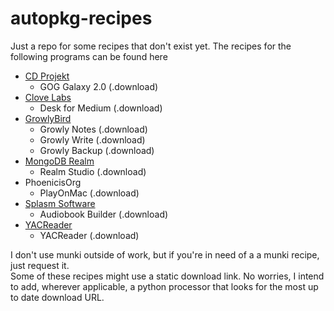 # autopkg-recipes
Just a repo for some recipes that don't exist yet. The recipes for the following programs can be found here
- [CD Projekt](https://www.cdprojekt.com/en/)
  - GOG Galaxy 2.0 (.download)
- [Clove Labs](https://github.com/clovelabs)
  - Desk for Medium (.download)
- [GrowlyBird](https://growlybird.com/products/)
  - Growly Notes (.download)
  - Growly Write (.download)
  - Growly Backup (.download)
- [MongoDB Realm](https://www.mongodb.com/realm)
  - Realm Studio (.download)
- PhoenicisOrg
  - PlayOnMac (.download)
- [Splasm Software](https://www.splasm.com/products/)
  - Audiobook Builder (.download)
- [YACReader](https://www.yacreader.com)
  - YACReader (.download)

I don't use munki outside of work, but if you're in need of a a munki recipe, just request it.\
Some of these recipes might use a static download link. No worries, I intend to add, wherever applicable, a python processor that looks for the most up to date download URL.
